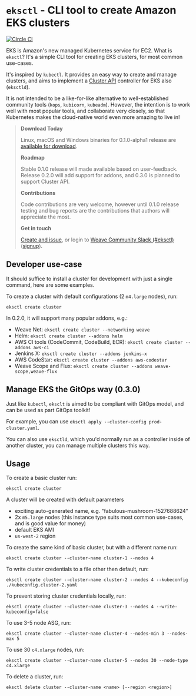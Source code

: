 # `eksctl` - CLI tool to create Amazon EKS clusters

[![Circle CI](https://circleci.com/gh/weaveworks/eksctl/tree/master.svg?style=shield)](https://circleci.com/gh/weaveworks/eksctl/tree/master)

EKS is Amazon's new managed Kubernetes service for EC2.
What is `eksctl`? It's a simple CLI tool for creating EKS clusters, for most common use-cases.

It's inspired by `kubectl`. It provides an easy way to create and manage clusters, and aims to implement a [Cluster API](https://github.com/kubernetes-sigs/cluster-api) controller for EKS also (`eksctld`).

It is not intended to be a like-for-like alternative to well-established community tools (`kops`, `kubicorn`, `kubeadm`).
However, the intention is to work well with most popular tools, and collaborate very closely, so that Kubernetes makes the
cloud-native world even more amazing to live in!

> **Download Today**
>
> Linux, macOS and Windows binaries for 0.1.0-alpha1 release are [available for download](https://github.com/weaveworks/eksctl/releases/tag/0.1.0-alpha1).
>
> **Roadmap**
>
> Stable 0.1.0 release will made available based on user-feedback.
> Release 0.2.0 will add support for addons, and 0.3.0 is planned to support Cluster API.
>
> **Contributions**
>
> Code contributions are very welcome, however until 0.1.0 release testing and bug reports are the contributions that authors will appreciate the most.
> 
> **Get in touch**
>
> [Create and issue](https://github.com/weaveworks/eksctl/issues/new), or login to [Weave Community Slack (#eksctl)](https://weave-community.slack.com/messages/CAYBZBWGL/) ([signup](https://slack.weave.works/)).

## Developer use-case

It should suffice to install a cluster for development with just a single command, here are some examples.

To create a cluster with default configurations (2 `m4.large` nodes), run:
```
eksctl create cluster
```

In 0.2.0, it will support many popular addons, e.g.:

* Weave Net: `eksctl create cluster --networking weave`
* Helm: `eksctl create cluster --addons helm`
* AWS CI tools (CodeCommit, CodeBuild, ECR): `eksctl create cluster --addons aws-ci`
* Jenkins X: `eksctl create cluster --addons jenkins-x`
* AWS CodeStar: `eksctl create cluster --addons aws-codestar`
* Weave Scope and Flux: `eksctl create cluster --addons weave-scope,weave-flux`

<!-- TODO
You can combine any or all of these.

You can also add any of these addons after you create a cluster with `eksctl addons install <addon>...`.
-->

## Manage EKS the GitOps way (0.3.0)

Just like `kubectl`, `eksclt` is aimed to be compliant with GitOps model, and can be used as part GitOps toolkit!

For example, you can use `eksctl apply --cluster-config prod-cluster.yaml`.

You can also use `eksctld`, which you'd normally run as a controller inside of another
cluster, you can manage multiple clusters this way.

## Usage

To create a basic cluster run:
```
eksctl create cluster
```
A cluster will be created with default parameters
- exciting auto-generated name, e.g. "fabulous-mushroom-1527688624"
- 2x `m5.large` nodes (this instance type suits most common use-cases, and is good value for money)
- default EKS AMI
- `us-west-2` region

To create the same kind of basic cluster, but with a different name run:
```
eksctl create cluster --cluster-name cluster-1 --nodes 4
```

To write cluster credentials to a file other then default, run:
```
eksctl create cluster --cluster-name cluster-2 --nodes 4 --kubeconfig ./kubeconfig.cluster-2.yaml
```

To prevent storing cluster credentials locally, run:
```
eksctl create cluster --cluster-name cluster-3 --nodes 4 --write-kubeconfig=false
```

To use 3-5 node ASG, run:
```
eksctl create cluster --cluster-name cluster-4 --nodes-min 3 --nodes-max 5
```

To use 30 `c4.xlarge` nodes, run:
```
eksctl create cluster --cluster-name cluster-5 --nodes 30 --node-type c4.xlarge
```

To delete a cluster, run:
```
eksctl delete cluster --cluster-name <name> [--region <region>]
```

<!-- TODO for 0.3.0
To use more advanced configuration options, [Cluster API](https://github.com/kubernetes-sigs/cluster-api):
```
eksctl apply --cluster-config advanced-cluster.yaml
```
-->

